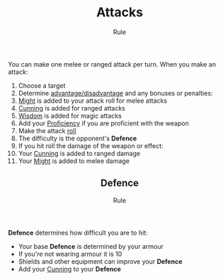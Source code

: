 <header>

# Attacks

<p class="subheading">Rule</p>

</header>

You can make one melee or ranged attack per turn. When you make an attack:

 1. Choose a target
 2. Determine [advantage/disadvantage](pages/rules/advantage.md) and any bonuses or penalties:
  1. [Might](pages/characters/attributes.md?id=might) is added to your attack roll for melee attacks
  2. [Cunning](pages/characters/attributes.md?id=cunning) is added for ranged attacks
  2. [Wisdom](pages/characters/attributes.md?id=wisdom) is added for magic attacks
  3. Add your [Proficiency](pages/rules/proficiency.md) if you are proficient with the weapon
 3. Make the attack [roll](pages/rules/rolling.md?id=checks)
 4. The difficulty is the opponent's **Defence**
 4. If you hit roll the damage of the weapon or effect:
  1. Your [Cunning](pages/characters/attributes.md?id=cunning) is added to ranged damage
  2. Your [Might](pages/characters/attributes.md?id=might) is added to melee damage

<header>

## Defence

<p class="subheading">Rule</p>

</header>

**Defence** determines how difficult you are to hit:

 + Your base **Defence** is determined by your armour
 + If you're not wearing armour it is 10
 + Shields and other equipment can improve your **Defence**
 + Add your [Cunning](pages/characters/attributes.md?id=cunning) to your **Defence**
